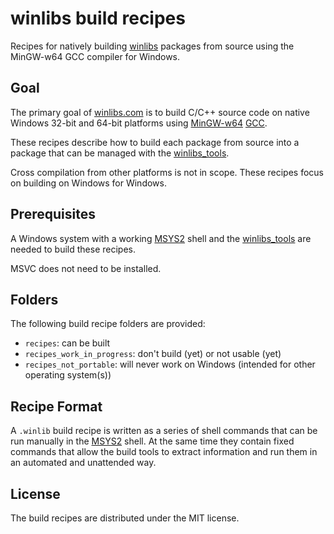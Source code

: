 # winlibs build recipes
Recipes for natively building [winlibs](https://winlibs.com/) packages from source using the MinGW-w64 GCC compiler for Windows.

## Goal

The primary goal of [winlibs.com](https://winlibs.com/) is to build C/C++ source code on native Windows 32-bit and 64-bit platforms using [MinGW-w64](https://www.mingw-w64.org/) [GCC](https://gcc.gnu.org/).

These recipes describe how to build each package from source into a package that can be managed with the [winlibs_tools](https://github.com/brechtsanders/winlibs_tools/).

Cross compilation from other platforms is not in scope. These recipes focus on building on Windows for Windows.

## Prerequisites

A Windows system with a working [MSYS2](https://www.msys2.org/) shell and the [winlibs_tools](https://github.com/brechtsanders/winlibs_tools/) are needed to build these recipes.

MSVC does not need to be installed.

## Folders

The following build recipe folders are provided:
 - `recipes`: can be built
 - `recipes_work_in_progress`: don't build (yet) or not usable (yet)
 - `recipes_not_portable`: will never work on Windows (intended for other operating system(s))

## Recipe Format

A `.winlib` build recipe is written as a series of shell commands that can be run manually in the [MSYS2](https://www.msys2.org/) shell.
At the same time they contain fixed commands that allow the build tools to extract information and run them in an automated and unattended way.

## License

The build recipes are distributed under the MIT license.
